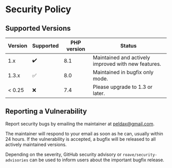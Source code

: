 # Security Policy

## Supported Versions

| Version | Supported          | PHP version | Status |
| ------- | ------------------ |-------------|--------|
| 1.x     | :heavy_check_mark: | 8.1         | Maintained and actively improved with new features.
| 1.3.x   | :white_check_mark: | 8.0         | Maintained in bugfix only mode.
| < 0.25  | :x:                | 7.4         | Please upgrade to 1.3 or later.

## Reporting a Vulnerability

Report security bugs by emailing the maintainer at peldax@gmail.com.

The maintainer will respond to your email as soon as he can, usually within 24 hours.
If the vulnerability is accepted, a bugfix will be released to all actively maintained versions.

Depending on the severity, GitHub security advisory or `roave/security-advisories` can be used to inform users about the important bugfix release.
